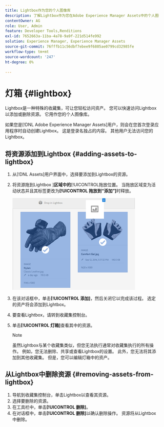 ```yaml
---
title: Lightbox作为您的个人图像库
description: 了解Lightbox作为您在Adobe Experience Manager Assets中的个人图像库。
contentOwner: AG
role: User, Admin
feature: Developer Tools,Renditions
exl-id: 7652663a-11ba-4a78-9a9f-221d514fe992
solution: Experience Manager, Experience Manager Assets
source-git-commit: 76fffb11c56dbf7ebee9f6805ae0799cd32985fe
workflow-type: tm+mt
source-wordcount: '247'
ht-degree: 0%

---
```


# 灯箱 {#lightbox}

Lightbox是一种特殊的收藏集，可让您轻松访问资产。 您可以快速访问Lightbox以添加或删除资源。 它用作您的个人图像库。

如果您是[!DNL Adobe Experience Manager Assets]用户，则会在您首次登录应用程序时自动创建Lightbox。 这是登录名独占的内容。 其他用户无法访问您的Lightbox。

## 将资源添加到Lightbox {#adding-assets-to-lightbox}

1. 从[!DNL Assets]用户界面中，选择要添加到Lightbox的资源。
1. 将资源拖到Lightbox ]**区域中的**[!UICONTROL &#x200B;拖放位置。 当拖放区域变为活动状态并且其标签更改为&#x200B;**[!UICONTROL 拖放到“添加”]**&#x200B;时释放。

   ![add_to_lightbox](assets/add_to_lightbox.png)

1. 在该对话框中，单击&#x200B;**[!UICONTROL 添加]**，然后关闭它以完成该过程。 选定的资产将会添加到Lightbox。
1. 要查看Lightbox，请转到收藏集控制台。
1. 单击&#x200B;**[!UICONTROL 灯箱]**&#x200B;查看其中的资源。

   >[!NOTE]
   >
   >虽然Lightbox与某个收藏集类似，但您无法执行通常对收藏集执行的所有操作。 例如，您无法删除、共享或查看Lightbox的设置。 此外，您无法将其添加到其他收藏集。 但是，您可以编辑灯箱中的资产。

## 从Lightbox中删除资源 {#removing-assets-from-lightbox}

1. 导航到收藏集控制台，单击Lightbox以查看其资源。
1. 选择要删除的资源。
1. 在工具栏中，单击&#x200B;**[!UICONTROL 删除]**。
1. 在对话框中，单击&#x200B;**[!UICONTROL 删除]**&#x200B;以确认删除操作。 资源将从Lightbox中删除。
